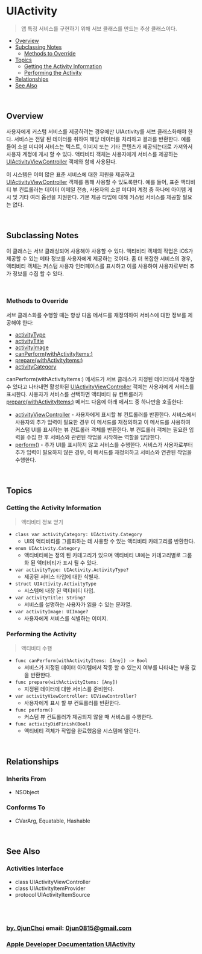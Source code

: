 # UIActivity
> 앱 특정 서비스를 구현하기 위해 서브 클래스를 만드는 추상 클래스이다.


* [Overview](#overview)
* [Subclassing Notes](#subclassing-notes)
    * [Methods to Override](#methods-to-override)
* [Topics](#topics)
    * [Getting the Activity Information](#getting-the-activity-information)
    * [Performing the Activity](#performing-the-activity)
* [Relationships](#relationships)
* [See Also](#see-also)


&nbsp;    
## Overview
사용자에게 커스텀 서비스를 제공하려는 경우에만 UIActivity를 서브 클래스화해야 한다. 서비스는 전달 된 데이터를 취하여 해당 데이터를 처리하고 결과를 반환한다. 예를 들어 소셜 미디어 서비스는 텍스트, 이미지 또는 기타 콘텐츠가 제공되는대로 가져와서 사용자 계정에 게시 할 수 있다. 액티비티 객체는 사용자에게 서비스를 제공하는 [UIActivityViewController](https://developer.apple.com/documentation/uikit/uiactivityviewcontroller) 객체와 함께 사용된다.


이 시스템은 이미 많은 표준 서비스에 대한 지원을 제공하고 [UIActivityViewController](https://developer.apple.com/documentation/uikit/uiactivityviewcontroller) 객체를 통해 사용할 수 있도록한다. 예를 들어, 표준 액티비티 뷰 컨트롤러는 데이터 이메일 전송, 사용자의 소셜 미디어 계정 중 하나에 아이템 게시 및 기타 여러 옵션을 지원한다. 기본 제공 타입에 대해 커스텀 서비스를 제공할 필요는 없다.


&nbsp;      
## Subclassing Notes
이 클래스는 서브 클래싱되어 사용해야 사용할 수 있다. 액티비티 객체의 작업은 iOS가 제공할 수 있는 메타 정보를 사용자에게 제공하는 것이다. 좀 더 복잡한 서비스의 경우, 액티비티 객체는 커스텀 사용자 인터페이스를 표시하고 이를 사용하여 사용자로부터 추가 정보를 수집 할 수 있다.


&nbsp;      
### Methods to Override
서브 클래스화를 수행할 때는 항상 다음 메서드를 재정의하여 서비스에 대한 정보를 제공해야 한다:
* [activityType](https://developer.apple.com/documentation/uikit/uiactivity/1620671-activitytype)
* [activityTitle](https://developer.apple.com/documentation/uikit/uiactivity/1620674-activitytitle)
* [activityImage](https://developer.apple.com/documentation/uikit/uiactivity/1620658-activityimage)
* [canPerform(withActivityItems:)](https://developer.apple.com/documentation/uikit/uiactivity/1620677-canperform)
* [prepare(withActivityItems:)](https://developer.apple.com/documentation/uikit/uiactivity/1620668-prepare)
* [activityCategory](https://developer.apple.com/documentation/uikit/uiactivity/1620656-activitycategory)


canPerform(withActivityItems:) 메서드가 서브 클래스가 지정된 데이터에서 작동할 수 있다고 나타내면 활성화된 [UIActivityViewController](https://developer.apple.com/documentation/uikit/uiactivityviewcontroller) 객체는 사용자에게 서비스를 표시한다. 사용자가 서비스를 선택하면 액티비티 뷰 컨트롤러가 [prepare(withActivityItems:)](https://developer.apple.com/documentation/uikit/uiactivity/1620668-prepare) 메서드 다음에 아래 메서드 중 하나만을 호출한다:
* [activityViewController](https://developer.apple.com/documentation/uikit/uiactivity/1620678-activityviewcontroller) - 사용자에게 표시할 뷰 컨트롤러를 반환한다. 서비스에서 사용자의 추가 입력이 필요한 경우 이 메서드를 재정의하고 이 메서드를 사용하여 커스텀 UI를 표시하는 뷰 컨트롤러 객체를 반환한다. 뷰 컨트롤러 객체는 필요한 입력을 수집 한 후 서비스와 관련된 작업을 시작하는 역할을 담당한다.
* [perform()](https://developer.apple.com/documentation/uikit/uiactivity/1620659-perform) - 추가 UI를 표시하지 않고 서비스를 수행한다. 서비스가 사용자로부터 추가 입력이 필요하지 않은 경우, 이 메서드를 재정의하고 서비스와 연관된 작업을 수행한다.


&nbsp;      
## Topics
### Getting the Activity Information
> 액티비티 정보 얻기

* `class var activityCategory: UIActivity.Category`
    * UI의 액티비티를 그룹화하는 데 사용할 수 있는 액티비티 카테고리를 반환한다.
* `enum UIActivity.Category`
    * 액티비티에는 정의 된 카테고리가 있으며 액티비티 UI에는 카테고리별로 그룹화 된 액티비티가 표시 될 수 있다.
* `var activityType: UIActivity.ActivityType?`
    * 제공된 서비스 타입에 대한 식별자.
* `struct UIActivity.ActivityType`
    * 시스템에 내장 된 액티비티 타입.
* `var activityTitle: String?`
    * 서비스를 설명하는 사용자가 읽을 수 있는 문자열.
* `var activityImage: UIImage?`
    * 사용자에게 서비스를 식별하는 이미지.


### Performing the Activity
> 액티비티 수행

* `func canPerform(withActivityItems: [Any]) -> Bool`
    * 서비스가 지정된 데이터 아이템에서 작동 할 수 있는지 여부를 나타내는 부울 값을 반환한다.
* `func prepare(withActivityItems: [Any])`
    * 지정된 데이터에 대한 서비스를 준비한다.
* `var activityViewController: UIViewController?`
    * 사용자에게 표시 할 뷰 컨트롤러를 반환한다.
* `func perform()`
    * 커스텀 뷰 컨트롤러가 제공되지 않을 때 서비스를 수행한다.
* `func activityDidFinish(Bool)`
    * 액티비티 객체가 작업을 완료했음을 시스템에 알린다.
    

&nbsp;      
## Relationships
### Inherits From
* NSObject


### Conforms To
* CVarArg, Equatable, Hashable


&nbsp;
## See Also
### Activities Interface
* class UIActivityViewController
* class UIActivityItemProvider
* protocol UIActivityItemSource


&nbsp;      
&nbsp;      
### [by. 0junChoi](https://github.com/0jun0815) email: <0jun0815@gmail.com>
### [Apple Developer Documentation UIActivity](https://developer.apple.com/documentation/uikit/uiactivity)
